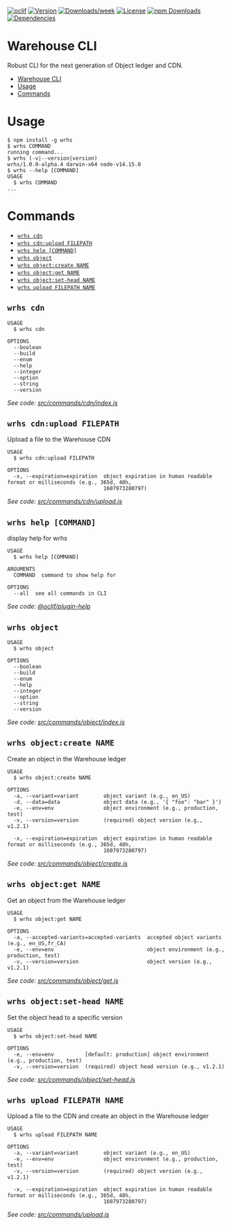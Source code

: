 
[![oclif](https://img.shields.io/badge/cli-oclif-brightgreen.svg)](https://oclif.io)
[![Version](https://img.shields.io/npm/v/wrhs.svg)](https://npmjs.org/package/wrhs)
[![Downloads/week](https://img.shields.io/npm/dw/wrhs.svg)](https://npmjs.org/package/wrhs)
[![License](https://img.shields.io/npm/l/wrhs.svg)](https://github.com/https://github.com/warehouseai/wrhs/wrhs/blob/master/package.json)
[![npm Downloads](https://img.shields.io/npm/dm/wrhs.svg?style=flat-square)](https://npmcharts.com/compare/wrhs?minimal=true)
[![Dependencies](https://img.shields.io/david/warehouseai/wrhs.svg?style=flat-square)](https://github.com/warehouseai/wrhs/blob/master/package.json)

# Warehouse CLI

Robust CLI for the next generation of Object ledger and CDN.

<!-- toc -->
* [Warehouse CLI](#warehouse-cli)
* [Usage](#usage)
* [Commands](#commands)
<!-- tocstop -->
# Usage
<!-- usage -->
```sh-session
$ npm install -g wrhs
$ wrhs COMMAND
running command...
$ wrhs (-v|--version|version)
wrhs/1.0.0-alpha.4 darwin-x64 node-v14.15.0
$ wrhs --help [COMMAND]
USAGE
  $ wrhs COMMAND
...
```
<!-- usagestop -->
# Commands
<!-- commands -->
* [`wrhs cdn`](#wrhs-cdn)
* [`wrhs cdn:upload FILEPATH`](#wrhs-cdnupload-filepath)
* [`wrhs help [COMMAND]`](#wrhs-help-command)
* [`wrhs object`](#wrhs-object)
* [`wrhs object:create NAME`](#wrhs-objectcreate-name)
* [`wrhs object:get NAME`](#wrhs-objectget-name)
* [`wrhs object:set-head NAME`](#wrhs-objectset-head-name)
* [`wrhs upload FILEPATH NAME`](#wrhs-upload-filepath-name)

## `wrhs cdn`

```
USAGE
  $ wrhs cdn

OPTIONS
  --boolean
  --build
  --enum
  --help
  --integer
  --option
  --string
  --version
```

_See code: [src/commands/cdn/index.js](https://github.com/warehouseai/wrhs/blob/v1.0.0-alpha.4/src/commands/cdn/index.js)_

## `wrhs cdn:upload FILEPATH`

Upload a file to the Warehouse CDN

```
USAGE
  $ wrhs cdn:upload FILEPATH

OPTIONS
  -x, --expiration=expiration  object expiration in human readable format or milliseconds (e.g., 365d, 48h,
                               1607973280797)
```

_See code: [src/commands/cdn/upload.js](https://github.com/warehouseai/wrhs/blob/v1.0.0-alpha.4/src/commands/cdn/upload.js)_

## `wrhs help [COMMAND]`

display help for wrhs

```
USAGE
  $ wrhs help [COMMAND]

ARGUMENTS
  COMMAND  command to show help for

OPTIONS
  --all  see all commands in CLI
```

_See code: [@oclif/plugin-help](https://github.com/oclif/plugin-help/blob/v3.2.0/src/commands/help.ts)_

## `wrhs object`

```
USAGE
  $ wrhs object

OPTIONS
  --boolean
  --build
  --enum
  --help
  --integer
  --option
  --string
  --version
```

_See code: [src/commands/object/index.js](https://github.com/warehouseai/wrhs/blob/v1.0.0-alpha.4/src/commands/object/index.js)_

## `wrhs object:create NAME`

Create an object in the Warehouse ledger

```
USAGE
  $ wrhs object:create NAME

OPTIONS
  -a, --variant=variant        object variant (e.g., en_US)
  -d, --data=data              object data (e.g., '{ "foo": "bar" }')
  -e, --env=env                object environment (e.g., production, test)
  -v, --version=version        (required) object version (e.g., v1.2.1)

  -x, --expiration=expiration  object expiration in human readable format or milliseconds (e.g., 365d, 48h,
                               1607973280797)
```

_See code: [src/commands/object/create.js](https://github.com/warehouseai/wrhs/blob/v1.0.0-alpha.4/src/commands/object/create.js)_

## `wrhs object:get NAME`

Get an object from the Warehouse ledger

```
USAGE
  $ wrhs object:get NAME

OPTIONS
  -a, --accepted-variants=accepted-variants  accepted object variants (e.g., en_US,fr_CA)
  -e, --env=env                              object environment (e.g., production, test)
  -v, --version=version                      object version (e.g., v1.2.1)
```

_See code: [src/commands/object/get.js](https://github.com/warehouseai/wrhs/blob/v1.0.0-alpha.4/src/commands/object/get.js)_

## `wrhs object:set-head NAME`

Set the object head to a specific version

```
USAGE
  $ wrhs object:set-head NAME

OPTIONS
  -e, --env=env          [default: production] object environment (e.g., production, test)
  -v, --version=version  (required) object head version (e.g., v1.2.1)
```

_See code: [src/commands/object/set-head.js](https://github.com/warehouseai/wrhs/blob/v1.0.0-alpha.4/src/commands/object/set-head.js)_

## `wrhs upload FILEPATH NAME`

Upload a file to the CDN and create an object in the Warehouse ledger

```
USAGE
  $ wrhs upload FILEPATH NAME

OPTIONS
  -a, --variant=variant        object variant (e.g., en_US)
  -e, --env=env                object environment (e.g., production, test)
  -v, --version=version        (required) object version (e.g., v1.2.1)

  -x, --expiration=expiration  object expiration in human readable format or milliseconds (e.g., 365d, 48h,
                               1607973280797)
```

_See code: [src/commands/upload.js](https://github.com/warehouseai/wrhs/blob/v1.0.0-alpha.4/src/commands/upload.js)_
<!-- commandsstop -->
